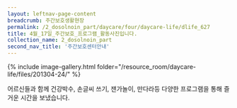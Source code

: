 ```yaml
--- 
layout: leftnav-page-content 
breadcrumb: 주간보호생활현장 
permalink: /2_dosolnoin_part/daycare/four/daycare-life/dlife_627
title: 4월_17일_주간보호_프로그램_활동사진입니다.
collection_name: 2_dosolnoin_part
second_nav_title: '주간보호센터안내' 
---
```

{% include image-gallery.html folder="/resource_room/daycare-life/files/201304-24/" %}






어르신들과 함께 건강박수, 손글씨 쓰기, 잰가놀이, 만다라등 다양한 프로그램을 
통해 즐거운 시간을 보냈습니다.